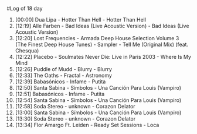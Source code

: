 #Log of 18 day

1. [00:00] Dua Lipa - Hotter Than Hell - Hotter Than Hell
1. [12:19] Alle Farben - Bad Ideas (Live Acoustic Version) - Bad Ideas (Live Acoustic Version)
1. [12:20] Lost Frequencies - Armada Deep House Selection Volume 3 (The Finest Deep House Tunes) - Sampler - Tell Me (Original Mix) (feat. Chesqua)
1. [12:22] Placebo - Soulmates Never Die: Live in Paris 2003 - Where Is My Mind
1. [12:26] Puddle of Mudd - Blurry - Blurry
1. [12:33] The Oaths - Fractal - Astronomy
1. [12:39] Babasónicos - Infame - Putita
1. [12:50] Santa Sabina - Símbolos - Una Canción Para Louis (Vampiro)
1. [12:51] Babasónicos - Infame - Putita
1. [12:54] Santa Sabina - Símbolos - Una Canción Para Louis (Vampiro)
1. [12:58] Soda Stereo - unknown - Corazon Delator
1. [13:00] Santa Sabina - Símbolos - Una Canción Para Louis (Vampiro)
1. [13:30] Soda Stereo - unknown - Corazon Delator
1. [13:34] Flor Amargo Ft. Leiden - Ready Set Sessions - Loca
